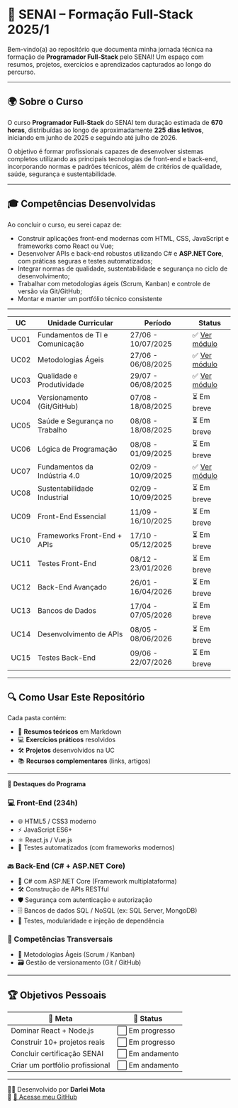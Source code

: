 # 🚀 SENAI – Formação Full‑Stack 2025/1

Bem-vindo(a) ao repositório que documenta minha jornada técnica na formação de **Programador Full‑Stack** pelo SENAI! Um espaço com resumos, projetos, exercícios e aprendizados capturados ao longo do percurso.

---

## 🌍 Sobre o Curso

O curso **Programador Full‑Stack** do SENAI tem duração estimada de **670 horas**, distribuídas ao longo de aproximadamente **225 dias letivos**, iniciando em junho de 2025 e seguindo até julho de 2026.

O objetivo é formar profissionais capazes de desenvolver sistemas completos utilizando as principais tecnologias de front-end e back-end, incorporando normas e padrões técnicos, além de critérios de qualidade, saúde, segurança e sustentabilidade.

---

## 🎓 Competências Desenvolvidas

Ao concluir o curso, eu serei capaz de:

- Construir aplicações front-end modernas com HTML, CSS, JavaScript e frameworks como React ou Vue;
- Desenvolver APIs e back-end robustos utilizando C# e **ASP.NET Core**, com práticas seguras e testes automatizados;
- Integrar normas de qualidade, sustentabilidade e segurança no ciclo de desenvolvimento;
- Trabalhar com metodologias ágeis (Scrum, Kanban) e controle de versão via Git/GitHub;
- Montar e manter um portfólio técnico consistente

---
| UC   | Unidade Curricular                    | Período               | Status             |
|------|----------------------------------------|------------------------|--------------------|
| UC01 | Fundamentos de TI e Comunicação       | 27/06 - 10/07/2025     | ✅ [Ver módulo](https://github.com/DarleiMota/uc01-fundamentos-de-ti-e-comunicao)  |
| UC02 | Metodologias Ágeis                    | 27/06 - 06/08/2025     | ✅ [Ver módulo](https://github.com/DarleiMota/uc02-metodologias-ageis)  |
| UC03 | Qualidade e Produtividade             | 29/07 - 06/08/2025     | ✅ [Ver módulo](https://github.com/DarleiMota/uc03-fundamentos-da-qualidade)|
| UC04 | Versionamento (Git/GitHub)            | 07/08 - 18/08/2025     | ⏳ Em breve        |
| UC05 | Saúde e Segurança no Trabalho         | 08/08 - 18/08/2025     | ⏳ Em breve        |
| UC06 | Lógica de Programação                 | 08/08 - 01/09/2025     | ⏳ Em breve        |
| UC07 | Fundamentos da Indústria 4.0          | 02/09 - 10/09/2025     |  ✅ [Ver módulo](https://github.com/DarleiMota/uc07-fundamentos-da-industria-40)        |
| UC08 | Sustentabilidade Industrial           | 02/09 - 10/09/2025     | ⏳ Em breve        |
| UC09 | Front-End Essencial                   | 11/09 - 16/10/2025     | ⏳ Em breve        |
| UC10 | Frameworks Front-End + APIs           | 17/10 - 05/12/2025     | ⏳ Em breve        |
| UC11 | Testes Front-End                      | 08/12 - 23/01/2026     | ⏳ Em breve        |
| UC12 | Back-End Avançado                     | 26/01 - 16/04/2026     | ⏳ Em breve        |
| UC13 | Bancos de Dados                       | 17/04 - 07/05/2026     | ⏳ Em breve        |
| UC14 | Desenvolvimento de APIs               | 08/05 - 08/06/2026     | ⏳ Em breve        |
| UC15 | Testes Back-End                       | 09/06 - 22/07/2026     | ⏳ Em breve        |

---

## 🔍 Como Usar Este Repositório

Cada pasta contém:
- 📝 **Resumos teóricos** em Markdown
- 💻 **Exercícios práticos** resolvidos
- 🛠️ **Projetos** desenvolvidos na UC
- 📚 **Recursos complementares** (links, artigos)

--- 

🌟 **Destaques do Programa**

### 💻 Front-End (234h)
- 🌐 HTML5 / CSS3 moderno
- ⚡ JavaScript ES6+
- ⚛️ React.js / Vue.js
- 🧪 Testes automatizados (com frameworks modernos)

### 🔙 Back-End (C# + ASP.NET Core)
- 🧱 C# com ASP.NET Core (Framework multiplataforma)
- 🛠️ Construção de APIs RESTful
- 🛡️ Segurança com autenticação e autorização
- 🗄️ Bancos de dados SQL / NoSQL (ex: SQL Server, MongoDB)
- 🧪 Testes, modularidade e injeção de dependência

### 🧠 Competências Transversais
- 🧩 Metodologias Ágeis (Scrum / Kanban)
- 🗃️ Gestão de versionamento (Git / GitHub)

---
## 🏆 Objetivos Pessoais

| 🎯 Meta                          | 📌 Status     |
|----------------------------------|---------------|
| Dominar React + Node.js         | ⬜ Em progresso |
| Construir 10+ projetos reais    | ⬜ Em progresso |
| Concluir certificação SENAI     | ⬜ Em andamento |
| Criar um portfólio profissional | ⬜ Em andamento |

---

👨‍💻 Desenvolvido por **Darlei Mota**  
🔗 [🔎 Acesse meu GitHub](https://github.com/DarleiMota)
